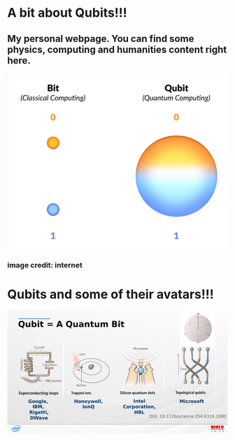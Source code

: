 # A bit about Qubits!!!
## My personal webpage. You can find some physics, computing and humanities content right here.
![alt text](https://github.com/108mk/108mk.github.io/blob/1a25471f4eb7803d30b2f46290894a252c579b90/demo%20pics/qubit.png?raw=true)
### image credit: internet
# Qubits and some of their avatars!!!
![alt text](https://github.com/108mk/108mk.github.io/blob/07df15890c4d27de81c8be46bfaf6f57db6029df/demo%20pics/4%20qubit%20types.jpg?raw=true)
